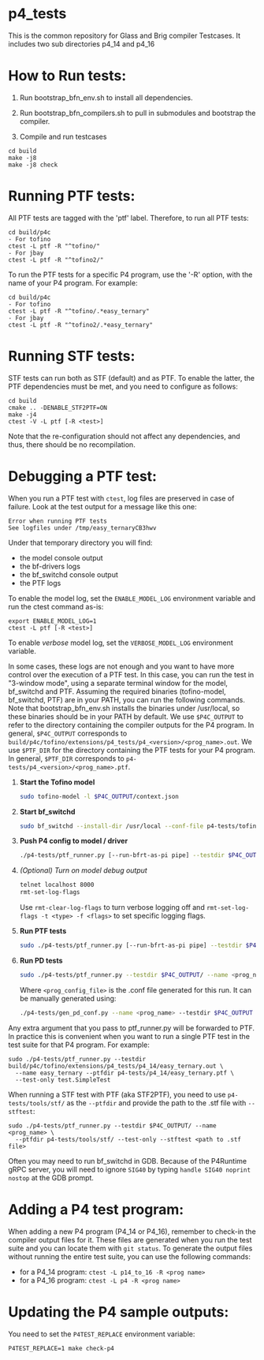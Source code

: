 # p4_tests

This is the common repository for Glass and Brig compiler Testcases.
It includes two sub directories p4_14 and p4_16

How to Run tests:
=================

  1) Run bootstrap_bfn_env.sh to install all dependencies.

  2) Run bootstrap_bfn_compilers.sh to pull in submodules and bootstrap the
  compiler.

  3) Compile and run testcases

    cd build
    make -j8
    make -j8 check

Running PTF tests:
==================

All PTF tests are tagged with the 'ptf' label. Therefore, to run all PTF tests:

    cd build/p4c
    - For tofino
    ctest -L ptf -R "^tofino/"
    - For jbay
    ctest -L ptf -R "^tofino2/"

To run the PTF tests for a specific P4 program, use the '-R' option, with the
name of your P4 program. For example:

    cd build/p4c
    - For tofino
    ctest -L ptf -R "^tofino/.*easy_ternary"
    - For jbay
    ctest -L ptf -R "^tofino2/.*easy_ternary"

Running STF tests:
==================

STF tests can run both as STF (default) and as PTF. To enable the
latter, the PTF dependencies must be met, and you need to configure
as follows:

    cd build
    cmake .. -DENABLE_STF2PTF=ON
    make -j4
    ctest -V -L ptf [-R <test>]

Note that the re-configuration should not affect any dependencies, and
thus, there should be no recompilation.

Debugging a PTF test:
=====================

When you run a PTF test with `ctest`, log files are preserved in case of
failure. Look at the test output for a message like this one:
```
Error when running PTF tests
See logfiles under /tmp/easy_ternaryCB3hwv
```
Under that temporary directory you will find:
  - the model console output
  - the bf-drivers logs
  - the bf_switchd console output
  - the PTF logs

To enable the model log, set the `ENABLE_MODEL_LOG` environment variable and run
the ctest command as-is:

    export ENABLE_MODEL_LOG=1
    ctest -L ptf [-R <test>]

To enable *verbose* model log, set the `VERBOSE_MODEL_LOG` environment variable.

In some cases, these logs are not enough and you want to have more control over
the execution of a PTF test. In this case, you can run the test in "3-window
mode", using a separate terminal window for the model, bf_switchd and PTF.
Assuming the required binaries (tofino-model, bf_switchd, PTF) are in your PATH,
you can run the following commands. Note that bootstrap_bfn_env.sh installs the
binaries under /usr/local, so these binaries should be in your PATH by
default. We use `$P4C_OUTPUT` to refer to the directory containing the compiler
outputs for the P4 program. In general, `$P4C_OUTPUT` corresponds to
`build/p4c/tofino/extensions/p4_tests/p4_<version>/<prog_name>.out`. We use
`$PTF_DIR` for the directory containing the PTF tests for your P4 program. In
general, `$PTF_DIR` corresponds to `p4-tests/p4_<version>/<prog_name>.ptf`.

1. **Start the Tofino model**

    ```bash
    sudo tofino-model -l $P4C_OUTPUT/context.json
    ```

1. **Start bf_switchd**

    ```bash
    sudo bf_switchd --install-dir /usr/local --conf-file p4-tests/tofino.conf --skip-p4
    ```

1. **Push P4 config to model / driver**

    ```bash
    ./p4-tests/ptf_runner.py [--run-bfrt-as-pi pipe] --testdir $P4C_OUTPUT/ --name <prog_name> --update-config-only
    ```

1. *(Optional) Turn on model debug output*

    ```bash
    telnet localhost 8000
    rmt-set-log-flags
    ```
    Use `rmt-clear-log-flags` to turn verbose logging off and
    `rmt-set-log-flags -t <type> -f <flags>` to set specific logging flags.

1.  **Run PTF tests**

    ```bash
    sudo ./p4-tests/ptf_runner.py [--run-bfrt-as-pi pipe] --testdir $P4C_OUTPUT/ --name <prog_name> --ptfdir $PTF_DIR --test-only
    ```

1. **Run PD tests**
    ```bash
    sudo ./p4-tests/ptf_runner.py --testdir $P4C_OUTPUT/ --name <prog_name> --ptfdir ${PTF_DIR} --pdtest <prog_config_file>
    ```
    Where `<prog_config_file>` is the .conf file generated for this run.
    It can be manually generated using:
    ```bash
    ./p4-tests/gen_pd_conf.py --name <prog_name> --testdir $P4C_OUTPUT --device <tofino|tofino2>
    ```

Any extra argument that you pass to ptf_runner.py will be forwarded to PTF. In
practice this is convenient when you want to run a single PTF test in the
test suite for that P4 program. For example:

    sudo ./p4-tests/ptf_runner.py --testdir build/p4c/tofino/extensions/p4_tests/p4_14/easy_ternary.out \
      --name easy_ternary --ptfdir p4-tests/p4_14/easy_ternary.ptf \
      --test-only test.SimpleTest

When running a STF test with PTF (aka STF2PTF), you need to use
`p4-tests/tools/stf/` as the `--ptfdir` and provide the path to the .stf file
with `--stftest`:

    sudo ./p4-tests/ptf_runner.py --testdir $P4C_OUTPUT/ --name <prog_name> \
      --ptfdir p4-tests/tools/stf/ --test-only --stftest <path to .stf file>

Often you may need to run bf_switchd in GDB. Because of the P4Runtime gRPC
server, you will need to ignore `SIG40` by typing `handle SIG40 noprint nostop`
at the GDB prompt.


Adding a P4 test program:
=========================

When adding a new P4 program (P4_14 or P4_16), remember to check-in the compiler
output files for it. These files are generated when you run the test suite and
you can locate them with `git status`. To generate the output files without
running the entire test suite, you can use the following commands:
  - for a P4_14 program: `ctest -L p14_to_16 -R <prog name>`
  - for a P4_16 program: `ctest -L p4 -R <prog name>`

Updating the P4 sample outputs:
===============================

You need to set the `P4TEST_REPLACE` environment variable:

    P4TEST_REPLACE=1 make check-p4
